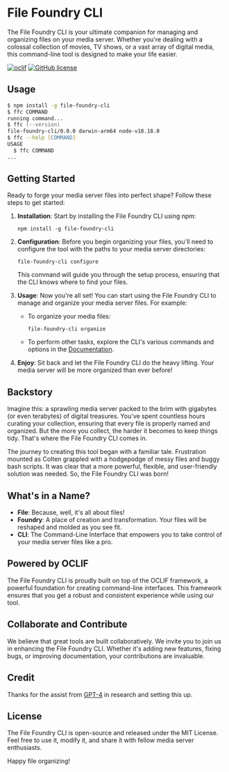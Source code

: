 # File Foundry CLI

The File Foundry CLI is your ultimate companion for managing and organizing files on your media server. Whether you're dealing with a colossal collection of movies, TV shows, or a vast array of digital media, this command-line tool is designed to make your life easier.

[![oclif](https://img.shields.io/badge/cli-oclif-brightgreen.svg)](https://oclif.io)
[![GitHub license](https://img.shields.io/github/license/oclif/hello-world)](https://github.com/oclif/hello-world/blob/main/LICENSE)

## Usage
<!-- usage -->
```zsh
$ npm install -g file-foundry-cli
$ ffc COMMAND
running command...
$ ffc (--version)
file-foundry-cli/0.0.0 darwin-arm64 node-v18.18.0
$ ffc --help [COMMAND]
USAGE
  $ ffc COMMAND
...
```
<!-- usagestop -->

## Getting Started

Ready to forge your media server files into perfect shape? Follow these steps to get started:

1. **Installation**: Start by installing the File Foundry CLI using npm:

   ```
   npm install -g file-foundry-cli
   ```

2. **Configuration**: Before you begin organizing your files, you'll need to configure the tool with the paths to your media server directories:

   ```
   file-foundry-cli configure
   ```

   This command will guide you through the setup process, ensuring that the CLI knows where to find your files.

3. **Usage**: Now you're all set! You can start using the File Foundry CLI to manage and organize your media server files. For example:

   - To organize your media files:

     ```
     file-foundry-cli organize
     ```

   - To perform other tasks, explore the CLI's various commands and options in the [Documentation](https://github.com/coltenkrauter/file-foundry-cli/wiki).

4. **Enjoy**: Sit back and let the File Foundry CLI do the heavy lifting. Your media server will be more organized than ever before!

## Backstory

Imagine this: a sprawling media server packed to the brim with gigabytes (or even terabytes) of digital treasures. You've spent countless hours curating your collection, ensuring that every file is properly named and organized. But the more you collect, the harder it becomes to keep things tidy. That's where the File Foundry CLI comes in.

The journey to creating this tool began with a familiar tale. Frustration mounted as Colten grappled with a hodgepodge of messy files and buggy bash scripts. It was clear that a more powerful, flexible, and user-friendly solution was needed. So, the File Foundry CLI was born!

## What's in a Name?

- **File**: Because, well, it's all about files!
- **Foundry**: A place of creation and transformation. Your files will be reshaped and molded as you see fit.
- **CLI**: The Command-Line Interface that empowers you to take control of your media server files like a pro.

## Powered by OCLIF

The File Foundry CLI is proudly built on top of the OCLIF framework, a powerful foundation for creating command-line interfaces. This framework ensures that you get a robust and consistent experience while using our tool.

## Collaborate and Contribute

We believe that great tools are built collaboratively. We invite you to join us in enhancing the File Foundry CLI. Whether it's adding new features, fixing bugs, or improving documentation, your contributions are invaluable.

## Credit

Thanks for the assist from [GPT-4](https://openai.com/research/gpt-4) in research and setting this up.

## License

The File Foundry CLI is open-source and released under the MIT License. Feel free to use it, modify it, and share it with fellow media server enthusiasts.

Happy file organizing!
